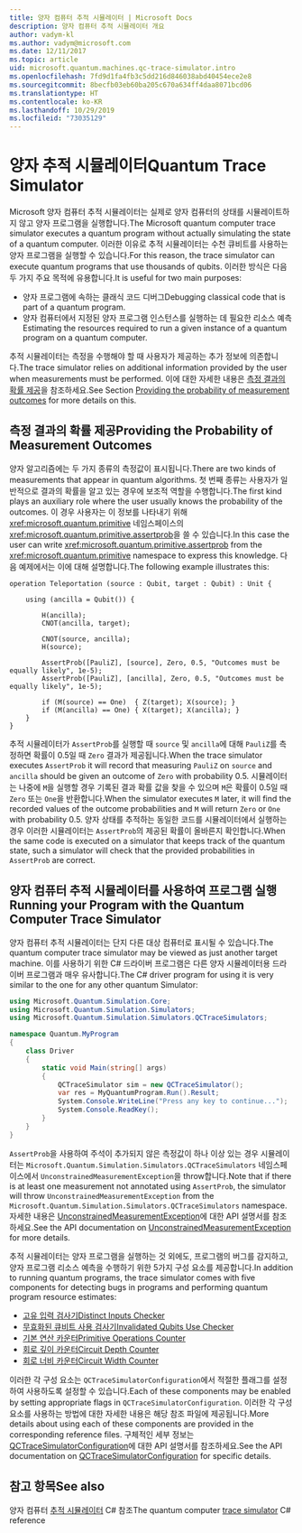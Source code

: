 ```yaml
---
title: 양자 컴퓨터 추적 시뮬레이터 | Microsoft Docs
description: 양자 컴퓨터 추적 시뮬레이터 개요
author: vadym-kl
ms.author: vadym@microsoft.com
ms.date: 12/11/2017
ms.topic: article
uid: microsoft.quantum.machines.qc-trace-simulator.intro
ms.openlocfilehash: 7fd9d1fa4fb3c5dd216d846038abd40454ece2e8
ms.sourcegitcommit: 8becfb03eb60ba205c670a634ff4daa8071bcd06
ms.translationtype: HT
ms.contentlocale: ko-KR
ms.lasthandoff: 10/29/2019
ms.locfileid: "73035129"
---
```

# <a name="quantum-trace-simulator"></a><span data-ttu-id="8224f-103">양자 추적 시뮬레이터</span><span class="sxs-lookup"><span data-stu-id="8224f-103">Quantum Trace Simulator</span></span>

<span data-ttu-id="8224f-104">Microsoft 양자 컴퓨터 추적 시뮬레이터는 실제로 양자 컴퓨터의 상태를 시뮬레이트하지 않고 양자 프로그램을 실행합니다.</span><span class="sxs-lookup"><span data-stu-id="8224f-104">The Microsoft quantum computer trace simulator executes a quantum program without actually simulating the state of a quantum computer.</span></span>  <span data-ttu-id="8224f-105">이러한 이유로 추적 시뮬레이터는 수천 큐비트를 사용하는 양자 프로그램을 실행할 수 있습니다.</span><span class="sxs-lookup"><span data-stu-id="8224f-105">For this reason, the trace simulator can execute quantum programs that use thousands of qubits.</span></span>  <span data-ttu-id="8224f-106">이러한 방식은 다음 두 가지 주요 목적에 유용합니다.</span><span class="sxs-lookup"><span data-stu-id="8224f-106">It is useful for two main purposes:</span></span> 

* <span data-ttu-id="8224f-107">양자 프로그램에 속하는 클래식 코드 디버그</span><span class="sxs-lookup"><span data-stu-id="8224f-107">Debugging classical code that is part of a quantum program.</span></span> 
* <span data-ttu-id="8224f-108">양자 컴퓨터에서 지정된 양자 프로그램 인스턴스를 실행하는 데 필요한 리소스 예측</span><span class="sxs-lookup"><span data-stu-id="8224f-108">Estimating the resources required to run a given instance of a quantum program on a quantum computer.</span></span>

<span data-ttu-id="8224f-109">추적 시뮬레이터는 측정을 수행해야 할 때 사용자가 제공하는 추가 정보에 의존합니다.</span><span class="sxs-lookup"><span data-stu-id="8224f-109">The trace simulator relies on additional information provided by the user when measurements must be performed.</span></span> <span data-ttu-id="8224f-110">이에 대한 자세한 내용은 [측정 결과의 확률 제공](#providing-the-probability-of-measurement-outcomes)을 참조하세요.</span><span class="sxs-lookup"><span data-stu-id="8224f-110">See Section [Providing the probability of measurement outcomes](#providing-the-probability-of-measurement-outcomes) for more details on this.</span></span> 

## <a name="providing-the-probability-of-measurement-outcomes"></a><span data-ttu-id="8224f-111">측정 결과의 확률 제공</span><span class="sxs-lookup"><span data-stu-id="8224f-111">Providing the Probability of Measurement Outcomes</span></span>

<span data-ttu-id="8224f-112">양자 알고리즘에는 두 가지 종류의 측정값이 표시됩니다.</span><span class="sxs-lookup"><span data-stu-id="8224f-112">There are two kinds of measurements that appear in quantum algorithms.</span></span> <span data-ttu-id="8224f-113">첫 번째 종류는 사용자가 일반적으로 결과의 확률을 알고 있는 경우에 보조적 역할을 수행합니다.</span><span class="sxs-lookup"><span data-stu-id="8224f-113">The first kind plays an auxiliary role where the user usually knows the probability of the outcomes.</span></span> <span data-ttu-id="8224f-114">이 경우 사용자는 이 정보를 나타내기 위해 <xref:microsoft.quantum.primitive> 네임스페이스의 <xref:microsoft.quantum.primitive.assertprob>을 쓸 수 있습니다.</span><span class="sxs-lookup"><span data-stu-id="8224f-114">In this case the user can write <xref:microsoft.quantum.primitive.assertprob> from the <xref:microsoft.quantum.primitive> namespace to express this knowledge.</span></span> <span data-ttu-id="8224f-115">다음 예제에서는 이에 대해 설명합니다.</span><span class="sxs-lookup"><span data-stu-id="8224f-115">The following example illustrates this:</span></span>

```qsharp
operation Teleportation (source : Qubit, target : Qubit) : Unit {

    using (ancilla = Qubit()) {

        H(ancilla);
        CNOT(ancilla, target);

        CNOT(source, ancilla);
        H(source);

        AssertProb([PauliZ], [source], Zero, 0.5, "Outcomes must be equally likely", 1e-5);
        AssertProb([PauliZ], [ancilla], Zero, 0.5, "Outcomes must be equally likely", 1e-5);

        if (M(source) == One)  { Z(target); X(source); }
        if (M(ancilla) == One) { X(target); X(ancilla); }
    }
}
```

<span data-ttu-id="8224f-116">추적 시뮬레이터가 `AssertProb`를 실행할 때 `source` 및 `ancilla`에 대해 `PauliZ`를 측정하면 확률이 0.5일 때 `Zero` 결과가 제공됩니다.</span><span class="sxs-lookup"><span data-stu-id="8224f-116">When the trace simulator executes `AssertProb` it will record that measuring `PauliZ` on `source` and `ancilla` should be given an outcome of `Zero` with probability 0.5.</span></span> <span data-ttu-id="8224f-117">시뮬레이터는 나중에 `M`을 실행할 경우 기록된 결과 확률 값을 찾을 수 있으며 `M`은 확률이 0.5일 때 `Zero` 또는 `One`을 반환합니다.</span><span class="sxs-lookup"><span data-stu-id="8224f-117">When the simulator executes `M` later, it will find the recorded values of the outcome probabilities and `M` will return `Zero` or `One` with probability 0.5.</span></span> <span data-ttu-id="8224f-118">양자 상태를 추적하는 동일한 코드를 시뮬레이터에서 실행하는 경우 이러한 시뮬레이터는 `AssertProb`의 제공된 확률이 올바른지 확인합니다.</span><span class="sxs-lookup"><span data-stu-id="8224f-118">When the same code is executed on a simulator that keeps track of the quantum state, such a simulator will check that the provided probabilities in `AssertProb` are correct.</span></span>

## <a name="running-your-program-with-the-quantum-computer-trace-simulator"></a><span data-ttu-id="8224f-119">양자 컴퓨터 추적 시뮬레이터를 사용하여 프로그램 실행</span><span class="sxs-lookup"><span data-stu-id="8224f-119">Running your Program with the Quantum Computer Trace Simulator</span></span> 

<span data-ttu-id="8224f-120">양자 컴퓨터 추적 시뮬레이터는 단지 다른 대상 컴퓨터로 표시될 수 있습니다.</span><span class="sxs-lookup"><span data-stu-id="8224f-120">The quantum computer trace simulator may be viewed as just another target machine.</span></span> <span data-ttu-id="8224f-121">이를 사용하기 위한 C# 드라이버 프로그램은 다른 양자 시뮬레이터용 드라이버 프로그램과 매우 유사합니다.</span><span class="sxs-lookup"><span data-stu-id="8224f-121">The C# driver program for using it is very similar to the one for any other quantum Simulator:</span></span> 

```csharp
using Microsoft.Quantum.Simulation.Core;
using Microsoft.Quantum.Simulation.Simulators;
using Microsoft.Quantum.Simulation.Simulators.QCTraceSimulators;

namespace Quantum.MyProgram
{
    class Driver
    {
        static void Main(string[] args)
        {
            QCTraceSimulator sim = new QCTraceSimulator();
            var res = MyQuantumProgram.Run().Result;
            System.Console.WriteLine("Press any key to continue...");
            System.Console.ReadKey();
        }
    }
}
```

<span data-ttu-id="8224f-122">`AssertProb`을 사용하여 주석이 추가되지 않은 측정값이 하나 이상 있는 경우 시뮬레이터는 `Microsoft.Quantum.Simulation.Simulators.QCTraceSimulators` 네임스페이스에서 `UnconstrainedMeasurementException`을 throw합니다.</span><span class="sxs-lookup"><span data-stu-id="8224f-122">Note that if there is at least one measurement not annotated using `AssertProb`, the simulator will throw `UnconstrainedMeasurementException` from the `Microsoft.Quantum.Simulation.Simulators.QCTraceSimulators` namespace.</span></span> <span data-ttu-id="8224f-123">자세한 내용은 [UnconstrainedMeasurementException](xref:Microsoft.Quantum.Simulation.Simulators.QCTraceSimulators.UnconstrainedMeasurementException)에 대한 API 설명서를 참조하세요.</span><span class="sxs-lookup"><span data-stu-id="8224f-123">See the API documentation on [UnconstrainedMeasurementException](xref:Microsoft.Quantum.Simulation.Simulators.QCTraceSimulators.UnconstrainedMeasurementException) for more details.</span></span>

<span data-ttu-id="8224f-124">추적 시뮬레이터는 양자 프로그램을 실행하는 것 외에도, 프로그램의 버그를 감지하고, 양자 프로그램 리소스 예측을 수행하기 위한 5가지 구성 요소를 제공합니다.</span><span class="sxs-lookup"><span data-stu-id="8224f-124">In addition to running quantum programs, the trace simulator comes with five components for detecting bugs in programs and performing quantum program resource estimates:</span></span> 

* [<span data-ttu-id="8224f-125">고유 입력 검사기</span><span class="sxs-lookup"><span data-stu-id="8224f-125">Distinct Inputs Checker</span></span>](xref:microsoft.quantum.machines.qc-trace-simulator.distinct-inputs)
* [<span data-ttu-id="8224f-126">무효화된 큐비트 사용 검사기</span><span class="sxs-lookup"><span data-stu-id="8224f-126">Invalidated Qubits Use Checker</span></span>](xref:microsoft.quantum.machines.qc-trace-simulator.invalidated-qubits)
* [<span data-ttu-id="8224f-127">기본 연산 카운터</span><span class="sxs-lookup"><span data-stu-id="8224f-127">Primitive Operations Counter</span></span>](xref:microsoft.quantum.machines.qc-trace-simulator.primitive-counter)
* [<span data-ttu-id="8224f-128">회로 깊이 카운터</span><span class="sxs-lookup"><span data-stu-id="8224f-128">Circuit Depth Counter</span></span>](xref:microsoft.quantum.machines.qc-trace-simulator.depth-counter)
* [<span data-ttu-id="8224f-129">회로 너비 카운터</span><span class="sxs-lookup"><span data-stu-id="8224f-129">Circuit Width Counter</span></span>](xref:microsoft.quantum.machines.qc-trace-simulator.width-counter)

<span data-ttu-id="8224f-130">이러한 각 구성 요소는 `QCTraceSimulatorConfiguration`에서 적절한 플래그를 설정하여 사용하도록 설정할 수 있습니다.</span><span class="sxs-lookup"><span data-stu-id="8224f-130">Each of these components may be enabled by setting appropriate flags in `QCTraceSimulatorConfiguration`.</span></span> <span data-ttu-id="8224f-131">이러한 각 구성 요소를 사용하는 방법에 대한 자세한 내용은 해당 참조 파일에 제공됩니다.</span><span class="sxs-lookup"><span data-stu-id="8224f-131">More details about using each of these components are provided in the corresponding reference files.</span></span> <span data-ttu-id="8224f-132">구체적인 세부 정보는 [QCTraceSimulatorConfiguration](https://docs.microsoft.com/dotnet/api/Microsoft.Quantum.Simulation.Simulators.QCTraceSimulators.QCTraceSimulatorConfiguration)에 대한 API 설명서를 참조하세요.</span><span class="sxs-lookup"><span data-stu-id="8224f-132">See the API documentation on [QCTraceSimulatorConfiguration](https://docs.microsoft.com/dotnet/api/Microsoft.Quantum.Simulation.Simulators.QCTraceSimulators.QCTraceSimulatorConfiguration) for specific details.</span></span>

## <a name="see-also"></a><span data-ttu-id="8224f-133">참고 항목</span><span class="sxs-lookup"><span data-stu-id="8224f-133">See also</span></span>
<span data-ttu-id="8224f-134">양자 컴퓨터 [추적 시뮬레이터](xref:Microsoft.Quantum.Simulation.Simulators.QCTraceSimulators.QCTraceSimulator) C# 참조</span><span class="sxs-lookup"><span data-stu-id="8224f-134">The quantum computer [trace simulator](xref:Microsoft.Quantum.Simulation.Simulators.QCTraceSimulators.QCTraceSimulator) C# reference</span></span> 

